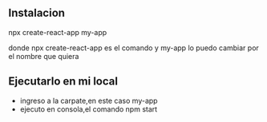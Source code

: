 ## Instalacion

npx create-react-app my-app

donde npx create-react-app es el comando y my-app lo puedo cambiar por el nombre que quiera

## Ejecutarlo en mi local

- ingreso a la carpate,en este caso my-app
- ejecuto en consola,el comando npm start
